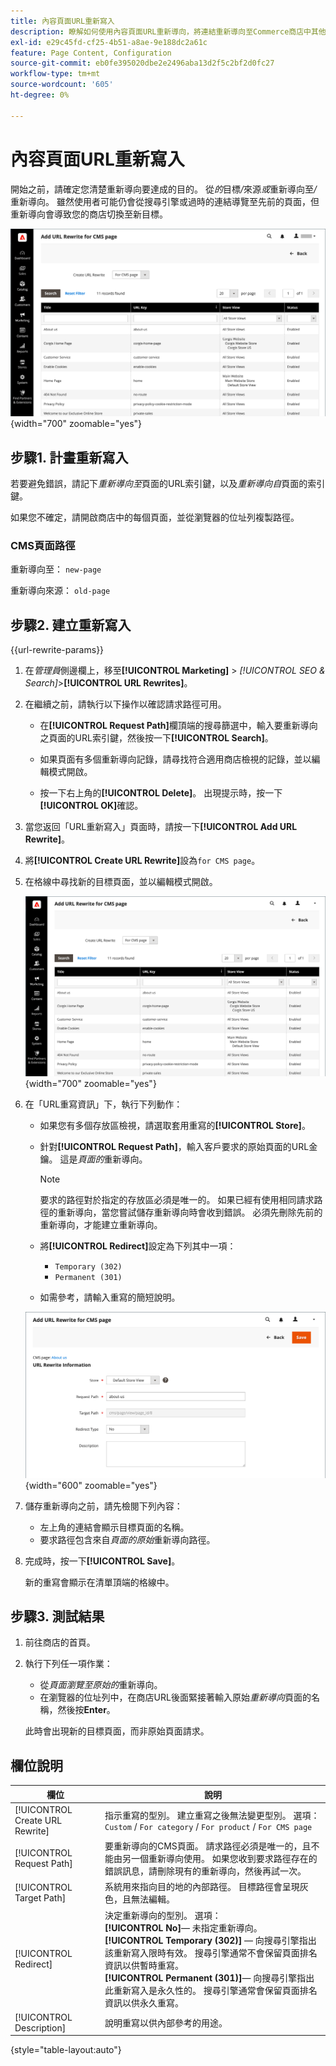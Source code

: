 ```yaml
---
title: 內容頁面URL重新寫入
description: 瞭解如何使用內容頁面URL重新導向，將連結重新導向至Commerce商店中其他內容頁面的URL。
exl-id: e29c45fd-cf25-4b51-a8ae-9e188dc2a61c
feature: Page Content, Configuration
source-git-commit: eb0fe395020dbe2e2496aba13d2f5c2bf2d0fc27
workflow-type: tm+mt
source-wordcount: '605'
ht-degree: 0%

---
```


# 內容頁面URL重新寫入

開始之前，請確定您清楚重新導向要達成的目的。 從&#x200B;_的_&#x200B;目標&#x200B;_/_&#x200B;來源&#x200B;_或_&#x200B;重新導向至&#x200B;_/_&#x200B;重新導向。 雖然使用者可能仍會從搜尋引擎或過時的連結導覽至先前的頁面，但重新導向會導致您的商店切換至新目標。

![URL重新寫入 — CMS頁面](./assets/url-rewrite-cms-page.png){width="700" zoomable="yes"}

## 步驟1. 計畫重新寫入

若要避免錯誤，請記下&#x200B;_重新導向至_&#x200B;頁面的URL索引鍵，以及&#x200B;_重新導向自_&#x200B;頁面的索引鍵。

如果您不確定，請開啟商店中的每個頁面，並從瀏覽器的位址列複製路徑。

### CMS頁面路徑

重新導向至： `new-page`

重新導向來源： `old-page`

## 步驟2. 建立重新寫入

{{url-rewrite-params}}

1. 在&#x200B;_管理員_&#x200B;側邊欄上，移至&#x200B;**[!UICONTROL Marketing]** > _[!UICONTROL SEO & Search]_>**[!UICONTROL URL Rewrites]**。

1. 在繼續之前，請執行以下操作以確認請求路徑可用。

   - 在&#x200B;**[!UICONTROL Request Path]**&#x200B;欄頂端的搜尋篩選中，輸入要重新導向之頁面的URL索引鍵，然後按一下&#x200B;**[!UICONTROL Search]**。

   - 如果頁面有多個重新導向記錄，請尋找符合適用商店檢視的記錄，並以編輯模式開啟。

   - 按一下右上角的&#x200B;**[!UICONTROL Delete]**。 出現提示時，按一下&#x200B;**[!UICONTROL OK]**&#x200B;確認。

1. 當您返回「URL重新寫入」頁面時，請按一下&#x200B;**[!UICONTROL Add URL Rewrite]**。

1. 將&#x200B;**[!UICONTROL Create URL Rewrite]**&#x200B;設為`for CMS page`。

1. 在格線中尋找新的目標頁面，並以編輯模式開啟。

   ![新增URL重寫 — 針對CMS頁面](./assets/url-rewrite-cms-page-add.png){width="700" zoomable="yes"}

1. 在「URL重寫資訊」下，執行下列動作：

   - 如果您有多個存放區檢視，請選取套用重寫的&#x200B;**[!UICONTROL Store]**。

   - 針對&#x200B;**[!UICONTROL Request Path]**，輸入客戶要求的原始頁面的URL金鑰。 這是&#x200B;_頁面的_&#x200B;重新導向。

     >[!NOTE]
     >
     >要求的路徑對於指定的存放區必須是唯一的。 如果已經有使用相同請求路徑的重新導向，當您嘗試儲存重新導向時會收到錯誤。 必須先刪除先前的重新導向，才能建立重新導向。

   - 將&#x200B;**[!UICONTROL Redirect]**&#x200B;設定為下列其中一項：

      - `Temporary (302)`
      - `Permanent (301)`

   - 如需參考，請輸入重寫的簡短說明。

   ![URL重寫資訊](./assets/url-rewrite-cms-page-information.png){width="600" zoomable="yes"}

1. 儲存重新導向之前，請先檢閱下列內容：

   - 左上角的連結會顯示目標頁面的名稱。
   - 要求路徑包含來自&#x200B;_頁面的原始_&#x200B;重新導向路徑。

1. 完成時，按一下&#x200B;**[!UICONTROL Save]**。

   新的重寫會顯示在清單頂端的格線中。

## 步驟3. 測試結果

1. 前往商店的首頁。

1. 執行下列任一項作業：

   - 從&#x200B;_頁面瀏覽至原始的_&#x200B;重新導向。
   - 在瀏覽器的位址列中，在商店URL後面緊接著輸入原始&#x200B;_重新導向_&#x200B;頁面的名稱，然後按&#x200B;**Enter**。

   此時會出現新的目標頁面，而非原始頁面請求。

## 欄位說明

| 欄位 | 說明 |
|--- |--- |
| [!UICONTROL Create URL Rewrite] | 指示重寫的型別。 建立重寫之後無法變更型別。 選項： `Custom` / `For category` / `For product` / `For CMS page` |
| [!UICONTROL Request Path] | 要重新導向的CMS頁面。 請求路徑必須是唯一的，且不能由另一個重新導向使用。 如果您收到要求路徑存在的錯誤訊息，請刪除現有的重新導向，然後再試一次。 |
| [!UICONTROL Target Path] | 系統用來指向目的地的內部路徑。 目標路徑會呈現灰色，且無法編輯。 |
| [!UICONTROL Redirect] | 決定重新導向的型別。 選項： <br/>**[!UICONTROL No]**— 未指定重新導向。<br/>**[!UICONTROL Temporary (302)]** — 向搜尋引擎指出該重新寫入限時有效。 搜尋引擎通常不會保留頁面排名資訊以供暫時重寫。 <br/>**[!UICONTROL Permanent (301)]**— 向搜尋引擎指出此重新寫入是永久性的。 搜尋引擎通常會保留頁面排名資訊以供永久重寫。 |
| [!UICONTROL Description] | 說明重寫以供內部參考的用途。 |

{style="table-layout:auto"}
